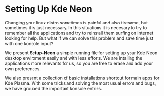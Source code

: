 # Setting Up Kde Neon
Changing your linux distro sometimes is painful and also tiresome, but sometimes it is just necessary. In this situations it is necesary to try to remember all the applications and try to reinstall them surfing on internet looking for help. But what if we can solve this problem and save time just with one konsole input?

We present **Setup-Neon** a simple running file for setting up your Kde Neon desktop enviroment easily and with less efforts. We are intalling the applications more relevants for us, so you are free to erase and add your own preferences.

We also present a collection of basic installations shortcut for main apps for Kde Plasma. With some tricks and solving the most usual errors and bugs, we have grouped the important konsole entries.


